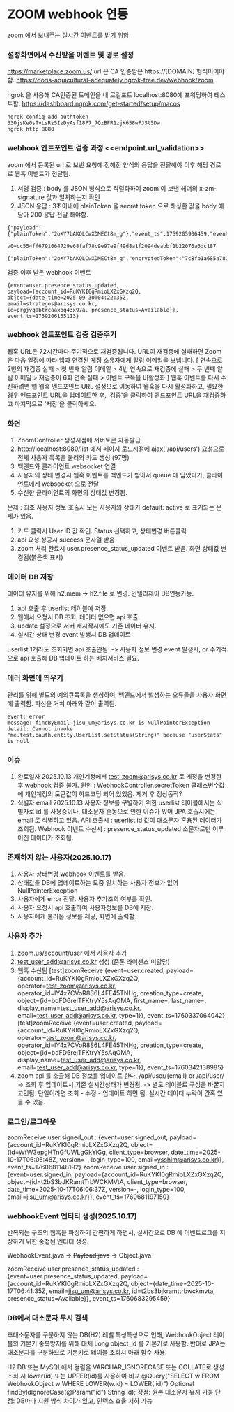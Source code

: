 # ZOOM webhook 연동

zoom 에서 보내주는 실시간 이벤트를 받기 위함


### 설정화면에서 수신받을 이벤트 및 경로 설정

https://marketplace.zoom.us/
url 은 CA 인증받은 https://[DOMAIN] 형식이어야함.
https://doris-aquicultural-adequately.ngrok-free.dev/webhook/zoom

ngrok 을 사용해 CA인증된 도메인을 내 로컬포트 localhost:8080에 포워딩하여 테스트함.
https://dashboard.ngrok.com/get-started/setup/macos

```
ngrok config add-authtoken 33OjsKe0sTvLsRz5IzDyAsf18P7_7QzBFR1zjK658wFJSt5Dw
ngrok http 8080
```

### webhook 엔트포인트 검증 과정 <<endpoint.url_validation>>

zoom 에서 등록된 url 로 보낸 요청에 정해진 양식의 응답을 전달해야 이후 해당 경로로 웹훅 이벤트가 전달됨.
1. 서명 검증 : body 를 JSON 형식으로 직렬화하여 zoom 이 보낸 헤더의 x-zm-signature 값과 일치하는지 확인 
2. JSON 응답 : 3초이내에 plainToken 을 secret token 으로 해싱한 값을 body 에 담아 200 응답 전달 해야함.

```
{"payload":{"plainToken":"2oXY7bAKQLCwXDMECt8m_g"},"event_ts":1759205906459,"event":"endpoint.url_validation"}

v0=cc554ff6791064729e68faf78c9e97e9f49d8a1f2094deabbf1b22076a6dc187

{"plainToken":"2oXY7bAKQLCwXDMECt8m_g","encryptedToken":"7c8fb1a685a782598c47b2cc75da736108fb1d7ceb223837f7ae69c1bdefb3ac"}
```

검증 이후 받은 webhook 이벤트
```
{event=user.presence_status_updated, 
payload={account_id=RuKYKI0gRmioLXZxGXzq2Q, 
object={date_time=2025-09-30T04:22:35Z, 
email=strategos@arisys.co.kr, 
id=prgjvqabtrcaaxoq43x97a, presence_status=Available}}, 
event_ts=1759206155113}
```

### webhook 엔트포인트 검증 검증주기

웹훅 URL은 72시간마다 주기적으로 재검증됩니다. URL이 재검증에 실패하면 Zoom은 다음 일정에 따라 앱과 연결된 계정 소유자에게 알림 이메일을 보냅니다.
[ 연속으로 2번의 재검증 실패 > 첫 번째 알림 이메일 > 4번 연속으로 재검증에 실패 > 두 번째 알림 이메일 > 재검증이 6회 연속 실패 > 이벤트 구독을 비활성화 ]
웹훅 이벤트를 다시 수신하려면 앱 웹훅 엔드포인트 URL 설정으로 이동하여 웹훅을 다시 활성화하고, 필요한 경우 엔드포인트 URL을 업데이트한 후, '검증'을 클릭하여 엔드포인트 URL을 재검증하고 마지막으로 '저장'을 클릭하세요.


### 화면

1. ZoomController 생성시점에 서버토큰 자동발급
2. http://localhost:8080/list 에서 페이지 로드시점에 ajax('/api/users') 요청으로 전체 사용자 목록을 불러와 카드 생성 (97명)
3. 백엔드와 클라이언트 websocket 연결
4. 사용자의 상태 변경시 웹훅 이벤트를 백엔드가 받아서 queue 에 담았다가, 클라이언트에게 websocket 으로 전달
5. 수신한 클라이언트의 화면의 상태값 변경됨.

문제 : 최초 사용자 정보 호출시 모든 사용자의 상태가 default: active 로 표기되는 문제가 있음.

1. 카드 클릭시 User ID 값 확인. Status 선택하고, 상태변경 버튼클릭
2. api 요청 성공시 success 문자열 받음
3. zoom 처리 완료시 user.presence_status_updated 이벤트 받음. 화면 상태값 변경됨(붉은색 표시)

### 데이터 DB 저장

데이터 유지를 위해 h2.mem -> h2.file 로 변경. 인텔리제이 DB연동가능.

1. api 호출 후 userlist 테이블에 저장.
2. 웹에서 요청시 DB 조회, 데이터 없으면 api 호출.
3. update 설정으로 서버 재시작시에도 기존 데이터 유지.
4. 실시간 상태 변경 event 발생시 DB 업데이트

userlist 1개라도 조회되면 api 호출안됨.
-> 사용자 정보 변경 event 발생시, or 주기적으로 api 호출해 DB 업데이트 하는 배치서비스 필요.

### 에러 화면에 띄우기

관리를 위해 별도의 예외큐목록을 생성하여, 백엔드에서 발생하는 오류들을 사용자 화면에 출력함.
파싱을 거쳐 아래와 같이 출력됨.

```
event: error
message: findByEmail jisu_um@arisys.co.kr is NullPointerException
detail: Cannot invoke "me.test.oauth.entity.UserList.setStatus(String)" because "userStats" is null
```

### 이슈

1. 완료일자 2025.10.13
    개인계정에서 test_zoom@arisys.co.kr 로 계정을 변경한 후 webhook 검증 불가.
    원인 : WebhookController.secretToken 클래스변수값에 개인계정의 토큰값이 하드코딩 되어 있었음. 제거 후 정상동작?
2. 식별자 email 2025.10.13
   사용자 정보를 구별하기 위한 userlist 테이블에서는 식별자로 id 를 사용중이나, 
   대소문자 혼동으로 인한 이슈가 있어 JPA 호출시에는 email 로 식별하고 있음.
   API 호출시 : userlist.id 값이 대소문자 혼용된 데이터가 조회됨.
   Webhook 이벤트 수신시 : presence_status_updated  소문자로만 이루어진 데이터가 조회됨.

### 존재하지 않는 사용자(2025.10.17)

1. 사용자 상태변경 webhook 이벤트를 받음.
2. 상태값을 DB에 업데이트하는 도중 일치하는 사용자 정보가 없어 NullPointerException
3. 사용자에게 error 전달. 사용자 추가조회 여부를 확인.
4. 사용자 요청시 api 호출하여 사용자정보를 DB에 저장.
5. 사용자에게 불러온 정보를 제공, 화면에 출력함.

### 사용자 추가

1. zoom.us/account/user 에서 사용자 추가
2. test_user_add@arisys.co.kr 생성 (줌폰 라이센스 미할당)
3. 웹훅 수신됨
[test]zoomReceive {event=user.created, payload={account_id=RuKYKI0gRmioLXZxGXzq2Q, operator=test_zoom@arisys.co.kr, operator_id=lY4x7CVoR8S6L4FE45TNHg, creation_type=create, object={id=bdFD6relTFKtryY5sAqOMA, first_name=, last_name=, display_name=test_user_add@arisys.co.kr, email=test_user_add@arisys.co.kr, type=1}}, event_ts=1760337064042}
[test]zoomReceive {event=user.created, payload={account_id=RuKYKI0gRmioLXZxGXzq2Q, operator=test_zoom@arisys.co.kr, operator_id=lY4x7CVoR8S6L4FE45TNHg, creation_type=create, object={id=bdFD6relTFKtryY5sAqOMA, display_name=test_user_add@arisys.co.kr, email=test_user_add@arisys.co.kr, type=1}}, event_ts=1760342138985}
4. zoom api 를 호출해 DB 정보를 업데이트 한다. /api/user/{email} or /api/user/ -> 조회 후 업데이트시 기존 실시간상태가 변경됨. -> 별도 테이블로 구성을 바꿀지 고민됨. 단일이라면 조회 - 수정 - 업데이트 하면 됨. 실시간 데이터 누락이 간혹 있을 수 있음.


### 로그인/로그아웃

zoomReceive user.signed_out : {event=user.signed_out, payload={account_id=RuKYKI0gRmioLXZxGXzq2Q, object={id=WfW3epgHTnGfUWLgGkYiGg, client_type=browser, date_time=2025-10-17T06:05:48Z, version=-, login_type=100, email=ysshim@arisys.co.kr}}, event_ts=1760681148192}
zoomReceive user.signed_in : {event=user.signed_in, payload={account_id=RuKYKI0gRmioLXZxGXzq2Q, object={id=t2bS3bJKRamtTrbWCKMVtA, client_type=browser, date_time=2025-10-17T06:06:37Z, version=-, login_type=100, email=jisu_um@arisys.co.kr}}, event_ts=1760681197150}

### webhookEvent 엔티티 생성(2025.10.17)
반복되는 구조의 웹훅을 파싱하기 간편하게 하면서, 실시간으로 DB 에 이벤트로그를 저장하기 위한 중첩된 엔티티 생성.

WebhookEvent.java -> ~~Payload.java~~ -> Object.java

zoomReceive user.presence_status_updated : {event=user.presence_status_updated, payload={account_id=RuKYKI0gRmioLXZxGXzq2Q, object={date_time=2025-10-17T06:41:35Z, email=jisu_um@arisys.co.kr, id=t2bs3bjkramttrbwckmvta, presence_status=Available}}, event_ts=1760683295459}

### DB에서 대소문자 무시 검색
추대소문자를 구분하지 않는 DB(H2) 레벨 특성특성으로 인해,  WebhookObject 테이블의 기본키 중복방지를 위해 대체 Long object_id 를 기본키로 사용함.
반대로 JPA는 대소문자를 구분하므로 기본키로 테이블 조회시 아래 함수 사용.

H2 DB 또는 MySQL에서 컬럼을 VARCHAR_IGNORECASE 또는 COLLATE로 생성
조회 시 lower(id) 또는 UPPER(id)를 사용하여 비교
@Query("SELECT w FROM WebhookObject w WHERE LOWER(w.id) = LOWER(:id)")
Optional<WebhookObject> findByIdIgnoreCase(@Param("id") String id);
장점: 원본 대소문자 유지 가능
단점: DB마다 지원 방식 차이가 있고, 인덱스 효율 저하 가능

